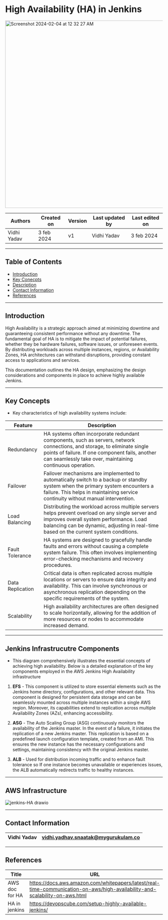 # High Availability (HA) in Jenkins

<img width="597" alt="Screenshot 2024-02-04 at 12 32 27 AM" src="https://github.com/avengers-p7/Documentation/assets/156056349/fbfe577a-164e-4994-b062-74bd54817d39">

|   Authors        |  Created on   |  Version   | Last updated by | Last edited on |
| -----------------| --------------| -----------|---------------- | -------------- |
| Vidhi Yadav      | 3 feb 2024   |     v1     | Vidhi Yadav     | 3 feb 2024    |

***
## Table of Contents
+ [Introduction](#Introduction)
+ [Key Conecpts](#key-concepts)
+ [Description](#jenkins-infrastructure-components)
+ [Contact Information](#contact-information)
+ [References](#references)


***
## Introduction 
High Availability is a strategic approach aimed at minimizing downtime and guaranteeing consistent performance without any downtime. The fundamental goal of HA is to mitigate the impact of potential failures, whether they be hardware failures, software issues, or unforeseen events. By distributing workloads across multiple instances, regions, or Availability Zones, HA architectures can withstand disruptions, providing constant access to applications and services. 

This documentation outlines the HA design, emphasizing the design considerations and components in place to achieve highly available Jenkins.

*** 
## Key Concepts 

* Key characteristics of high availability systems include:

| Feature           | Description                                                                                                  |
|-------------------|--------------------------------------------------------------------------------------------------------------|
| Redundancy        | HA systems often incorporate redundant components, such as servers, network connections, and storage, to eliminate single points of failure. If one component fails, another can seamlessly take over, maintaining continuous operation.|
| Failover          | Failover mechanisms are implemented to automatically switch to a backup or standby system when the primary system encounters a failure. This helps in maintaining service continuity without manual intervention.|
| Load Balancing    | Distributing the workload across multiple servers helps prevent overload on any single server and improves overall system performance. Load balancing can be dynamic, adjusting in real-time based on the current system conditions.|
| Fault Tolerance   | HA systems are designed to gracefully handle faults and errors without causing a complete system failure. This often involves implementing error-checking mechanisms and recovery procedures.|
| Data Replication  | Critical data is often replicated across multiple locations or servers to ensure data integrity and availability. This can involve synchronous or asynchronous replication depending on the specific requirements of the system.|
| Scalability       | High availability architectures are often designed to scale horizontally, allowing for the addition of more resources or nodes to accommodate increased demand.|

***
## Jenkins Infrastrucutre Components

* This diagram comprehensively illustrates the essential concepts of achieving high availability. Below is a detailed explanation of the key components employed in the AWS Jenkins High Availability infrastructure

1. **EFS** - This component is utilized to store essential elements such as the Jenkins home directory, configurations, and other relevant data. This component is designed for persistent data storage and can be seamlessly mounted across multiple instances within a single AWS region. Moreover, its capabilities extend to replication across multiple Availability Zones (AZs), enhancing accessibility.
   
2. **ASG** - The Auto Scaling Group (ASG) continuously monitors the availability of the Jenkins master. In the event of a failure, it initiates the replication of a new Jenkins master. This replication is based on a predefined launch configuration template, created from an AMI. This ensures the new instance has the necessary configurations and settings, maintaining consistency with the original Jenkins master.
   
3. **ALB** - Used for distribution incoming traffic and to enhance fault tolerance so If one instance becomes unavailable or experiences issues, the ALB automatically redirects traffic to healthy instances.

***
## AWS Infrastructure

![jenkins-HA drawio](https://github.com/avengers-p7/Documentation/assets/156056349/47885a75-38a6-410b-86c2-cb049a3358d4)

***
## Contact Information

|Vidhi Yadav                     | vidhi.yadhav.snaatak@mygurukulam.co                                                                                      
|---------------------------------|------------------------------------------------------------|

***
## References

| Title                                      | URL                                           |
|--------------------------------------------|-----------------------------------------------|
| AWS doc for HA           | https://docs.aws.amazon.com/whitepapers/latest/real-time-communication-on-aws/high-availability-and-scalability-on-aws.html    |
| HA in jenkins    | https://devopscube.com/setup-highly-available-jenkins/  |
